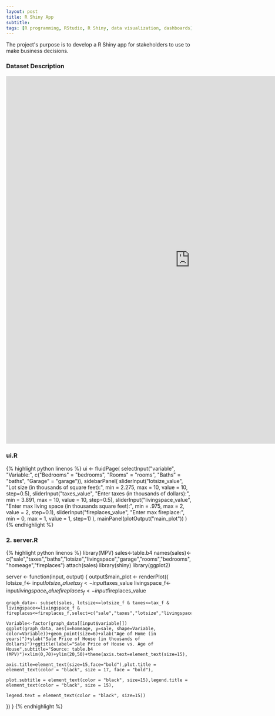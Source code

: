 ```yaml
---
layout: post
title: R Shiny App
subtitle:
tags: [R programming, RStudio, R Shiny, data visualization, dashboards]
---
```


The project's purpose is to develop a R Shiny app for stakeholders to use to make business decisions.

### Dataset Description

<div class="iframe_container">
  <iframe width="1000" height="1000" src="https://nguyeneva.shinyapps.io/enguyen/" frameborder="0" allowfullscreen></iframe>
</div>


### ui.R
{% highlight python linenos %}
ui <- fluidPage(
  selectInput("variable", "Variable:",
              c("Bedrooms" = "bedrooms",
                "Rooms" = "rooms",
                "Baths" = "baths",
                "Garage" = "garage")),
  sidebarPanel(
    sliderInput("lotsize_value", "Lot size (in thousands of square feet):",
                min = 2.275, max = 10,
                value = 10, step=0.5),
    sliderInput("taxes_value", "Enter taxes (in thousands of dollars):",
                min = 3.891, max = 10,
                value = 10, step=0.5),
    sliderInput("livingspace_value", "Enter max living space (in thousands square feet):",
                min = .975, max = 2,
                value = 2, step=0.1),
    sliderInput("fireplaces_value", "Enter  max fireplace:",
                min = 0, max = 1,
                value = 1, step=1)
  ),
  mainPanel(plotOutput("main_plot"))
)
{% endhighlight %}


### 2. server.R
{% highlight python linenos %}
library(MPV)
sales<-table.b4
names(sales)<-c("sale","taxes","baths","lotsize","livingspace","garage","rooms","bedrooms","homeage","fireplaces")
attach(sales)
library(shiny)
library(ggplot2)

server <- function(input, output) {
  output$main_plot <- renderPlot({
    lotsize_f<- input$lotsize_value
    tax_f<-input$taxes_value
    livingspace_f<- input$livingspace_value
    fireplaces_f<- input$fireplaces_value

    graph_data<- subset(sales, lotsize<=lotsize_f & taxes<=tax_f & livingspace<=livingspace_f & fireplaces<=fireplaces_f,select=c("sale","taxes","lotsize","livingspace","garage","rooms","bedrooms","homeage","fireplaces","baths"))

    Variable<-factor(graph_data[[input$variable]])
    ggplot(graph_data, aes(x=homeage, y=sale, shape=Variable, color=Variable))+geom_point(size=6)+xlab("Age of Home (in years)")+ylab("Sale Price of House (in thousands of dollars)")+ggtitle(label="Sale Price of House vs. Age of House",subtitle="Source: table.b4 (MPV)")+xlim(0,70)+ylim(20,50)+theme(axis.text=element_text(size=15),
                                                                                                                                                                                                                                                                                                         axis.title=element_text(size=15,face="bold"),plot.title = element_text(color = "black", size = 17, face = "bold"),
                                                                                                                                                                                                                                                                                                        plot.subtitle = element_text(color = "black", size=15),legend.title = element_text(color = "black", size = 15),
                                                                                                                                                                                                                                                                                                        legend.text = element_text(color = "black", size=15))
  })
}
{% endhighlight %}
